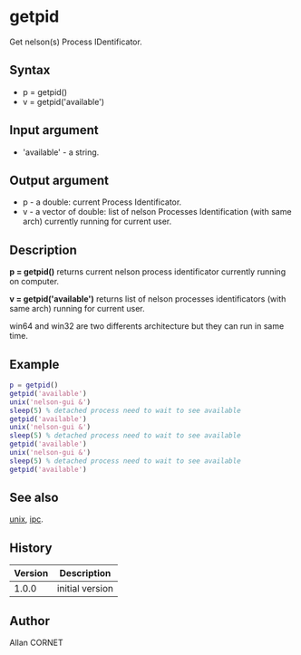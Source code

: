 

# getpid

Get nelson(s) Process IDentificator.

## Syntax

- p = getpid()
- v = getpid('available')

## Input argument

 - 'available' - a string.

## Output argument

 - p - a double: current Process Identificator.
 - v - a vector of double: list of nelson Processes Identification (with same arch) currently running for current user.

## Description


  <p><b>p = getpid()</b> returns current nelson process identificator currently running on computer.</p>
  <p><b>v = getpid('available')</b> returns list of nelson processes identificators (with same arch) running for current user.</p>
  <p>win64 and win32 are two differents architecture but they can run in same time.</p>


## Example

```matlab
p = getpid()
getpid('available')
unix('nelson-gui &')
sleep(5) % detached process need to wait to see available
getpid('available')
unix('nelson-gui &')
sleep(5) % detached process need to wait to see available
getpid('available')
unix('nelson-gui &')
sleep(5) % detached process need to wait to see available
getpid('available')
```

## See also

[unix](unix.html), [ipc](ipc.md).
## History

|Version|Description|
|------|------|
|1.0.0|initial version|


## Author

Allan CORNET



